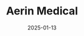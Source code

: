 ---  
layout: startup_page  
title: "Aerin Medical"  
id: "aerinmedical.com"  
permalink: "/aerinmedicalaerinmedical.com01132025/"  
website: "https://www.aerinmedical.com/"  
funding_round: "Equity"  
funding_amount: "$32.5M"  
investors: "KCK MedTech, Questa Capital, OrbiMed, Ally Bridge Group, Ares Management Credit funds"  
about: "Aerin Medical is a medical device company focused on expanding access to relief for patients with chronic ENT conditions. Their products, VivAer and RhinAer, use temperature-controlled technology to improve symptoms, offering alternatives to surgery. Over 150,000 patients have been treated with Aerin Medical products."  
markets: "MedTech, Medical Device, Biotechnology, Health Care, Medical Device, Therapeutics"  
hq: "Mountain View, California, United States"  
founded_year: "2011"  
linkedin: "https://www.linkedin.com/company/aerin-medical/"  
twitter: "https://twitter.com/AerinMedical"  
instagram: "https://www.instagram.com/aerinmedical/"  
facebook: "https://www.facebook.com/aerinmedical"  
crunchbase: "https://www.crunchbase.com/organization/aerin-medical"  
pitchbook: "https://pitchbook.com/profiles/company/56318-77"  

date_display: "13-Jan-2025"  
date: "2025-01-13"

# SEO Optimization  
meta_title: "Aerin Medical - Equity Funding ($32.5M)"  
meta_description: "Aerin Medical, Aerin Medical is a medical device company focused on expanding access to relief for patients with chronic ENT conditions. Their products, VivAer and R..."  
meta_keywords: "Aerin Medical, MedTech, Medical Device, Biotechnology, Health Care, Medical Device, Therapeutics, Equity funding"  
canonical_url: "https://startup.projectstartups.com/aerinmedicalaerinmedical.com01132025/"  
---